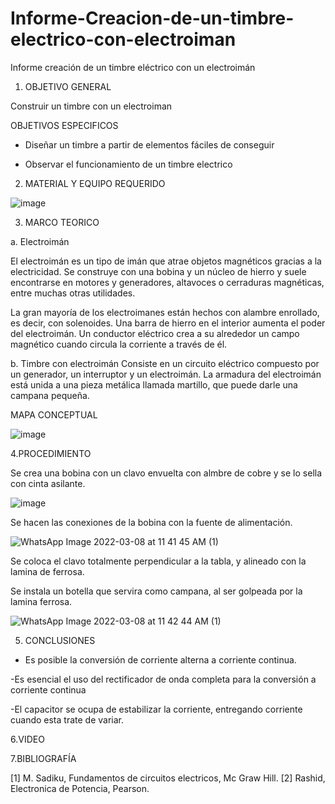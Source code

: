 # Informe-Creacion-de-un-timbre-electrico-con-electroiman
Informe creación de un timbre eléctrico con un electroimán
1. OBJETIVO GENERAL

Construir un timbre con un electroiman

OBJETIVOS ESPECIFICOS

- Diseñar un timbre a partir de elementos fáciles de conseguir

- Observar el funcionamiento de un timbre electrico

2. MATERIAL Y EQUIPO REQUERIDO

![image](https://user-images.githubusercontent.com/101129326/157282375-66d3e107-17af-42b1-a9eb-6093ca45c642.png)


3. MARCO TEORICO

a.	Electroimán

El electroimán es un tipo de imán que atrae objetos magnéticos gracias a la electricidad. Se construye con una bobina y un núcleo de hierro y suele encontrarse en motores y generadores, altavoces o cerraduras magnéticas, entre muchas otras utilidades.

La gran mayoría de los electroimanes están hechos con alambre enrollado, es decir, con solenoides. Una barra de hierro en el interior aumenta el poder del electroimán. Un conductor eléctrico crea a su alrededor un campo magnético cuando circula la corriente a través de él.


b.	Timbre con electroimán
Consiste en un circuito eléctrico compuesto por un generador, un interruptor y un electroimán. La armadura del electroimán está unida a una pieza metálica llamada martillo, que puede darle una campana pequeña.

MAPA CONCEPTUAL

![image](https://user-images.githubusercontent.com/101129326/157282108-d5038328-1223-4b44-ac6a-3f6781af30d3.png)


4.PROCEDIMIENTO

Se crea una bobina con un clavo envuelta con almbre de cobre y se lo sella con cinta asilante.

![image](https://user-images.githubusercontent.com/101129326/157285385-619b5554-91c7-456a-8f2b-2f48a6a9e782.png)


Se hacen las conexiones de la bobina con la fuente de alimentación.

![WhatsApp Image 2022-03-08 at 11 41 45 AM (1)](https://user-images.githubusercontent.com/101129326/157286208-a390d006-15ee-4cb2-b3f3-69cbcd178339.jpeg)

Se coloca el clavo totalmente perpendicular a la tabla, y alineado con la lamina de ferrosa.

Se instala un botella que servira como campana, al ser golpeada por la lamina ferrosa.

![WhatsApp Image 2022-03-08 at 11 42 44 AM (1)](https://user-images.githubusercontent.com/101129326/157286706-d17bb12f-e561-4502-a8c4-bf3b8c5ad56a.jpeg)


5. CONCLUSIONES


- Es posible la conversión de corriente alterna a corriente continua.

-Es esencial el uso del rectificador de onda completa para la conversión a corriente continua

-El capacitor se ocupa de estabilizar la corriente, entregando corriente cuando esta trate de variar.


6.VIDEO



7.BIBLIOGRAFÍA

[1] 	M. Sadiku, Fundamentos de circuitos electricos, Mc Graw Hill. 
[2] 	Rashid, Electronica de Potencia, Pearson. 




